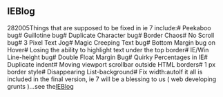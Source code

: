 <article><h1>IEBlog</h1><time><span class="day">2</span><span class="month">8</span><span class="year">2005</span></time>Things that are supposed to be fixed in ie 7 include:# Peekaboo bug# Guillotine bug# Duplicate Character bug# Border Chaos# No Scroll bug# 3 Pixel Text Jog# Magic Creeping Text bug# Bottom Margin bug on Hover# Losing the ability to highlight text under the top border# IE/Win Line-height bug# Double Float Margin Bug# Quirky Percentages in IE# Duplicate indent# Moving viewport scrollbar outside HTML borders# 1 px border style# Disappearing List-background# Fix width:autoIf it all is included in the final version, ie 7 will be a blessing to us ( web developing grunts )...see the<a href="http://blogs.msdn.com/ie/default.aspx">IEBlog</a></article>